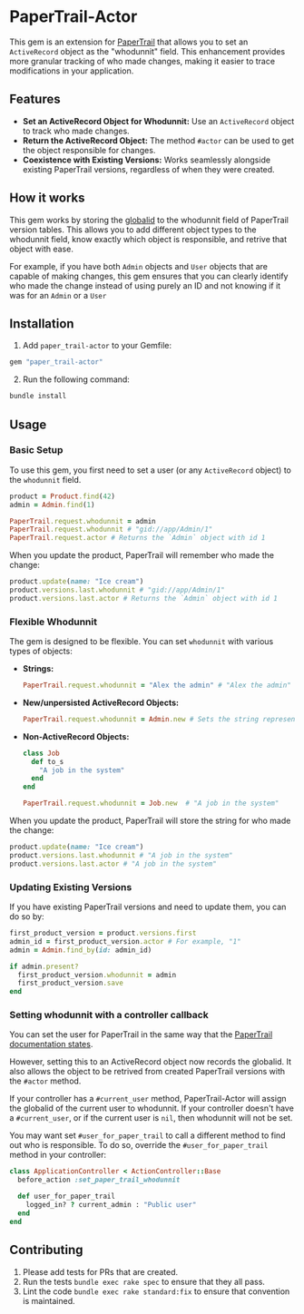 # PaperTrail-Actor

This gem is an extension for [PaperTrail](https://github.com/paper-trail-gem/paper_trail) that allows you to set an `ActiveRecord` object as the "whodunnit" field. This enhancement provides more granular tracking of who made changes, making it easier to trace modifications in your application.

## Features

- **Set an ActiveRecord Object for Whodunnit:** Use an `ActiveRecord` object to track who made changes.
- **Return the ActiveRecord Object:** The method `#actor` can be used to get the object responsible for changes.
- **Coexistence with Existing Versions:** Works seamlessly alongside existing PaperTrail versions, regardless of when they were created.

## How it works

This gem works by storing the [globalid](https://github.com/rails/globalid) to the whodunnit field of PaperTrail version tables. This allows you to add different object types to the whodunnit field, know exactly which object is responsible, and retrive that object with ease.

For example, if you have both `Admin` objects and `User` objects that are capable of making changes, this gem ensures that you can clearly identify who made the change instead of using purely an ID and not knowing if it was for an `Admin` or a `User`

## Installation

1. Add `paper_trail-actor` to your Gemfile:
  ```ruby
  gem "paper_trail-actor"
  ```
2. Run the following command:
  ```sh
  bundle install
  ```

## Usage

### Basic Setup

To use this gem, you first need to set a user (or any `ActiveRecord` object) to the `whodunnit` field.

```ruby
product = Product.find(42)
admin = Admin.find(1)

PaperTrail.request.whodunnit = admin
PaperTrail.request.whodunnit # "gid://app/Admin/1"
PaperTrail.request.actor # Returns the `Admin` object with id 1
```

When you update the product, PaperTrail will remember who made the change:

```ruby
product.update(name: "Ice cream")
product.versions.last.whodunnit # "gid://app/Admin/1"
product.versions.last.actor # Returns the `Admin` object with id 1
```

### Flexible Whodunnit

The gem is designed to be flexible. You can set `whodunnit` with various types of objects:

- **Strings:**
  ```ruby
  PaperTrail.request.whodunnit = "Alex the admin" # "Alex the admin"
  ```

- **New/unpersisted ActiveRecord Objects:**
  ```ruby
  PaperTrail.request.whodunnit = Admin.new # Sets the string representation of the admin
  ```

- **Non-ActiveRecord Objects:**
  ```ruby
  class Job
    def to_s
      "A job in the system"
    end
  end

  PaperTrail.request.whodunnit = Job.new  # "A job in the system"
  ```

When you update the product, PaperTrail will store the string for who made the change:

```ruby
product.update(name: "Ice cream")
product.versions.last.whodunnit # "A job in the system"
product.versions.last.actor # "A job in the system"
```

### Updating Existing Versions

If you have existing PaperTrail versions and need to update them, you can do so by:

```ruby
first_product_version = product.versions.first
admin_id = first_product_version.actor # For example, "1"
admin = Admin.find_by(id: admin_id)

if admin.present?
  first_product_version.whodunnit = admin
  first_product_version.save
end
```

### Setting whodunnit with a controller callback

You can set the user for PaperTrail in the same way that the [PaperTrail documentation states](https://github.com/paper-trail-gem/paper_trail#setting-whodunnit-with-a-controller-callback).

However, setting this to an ActiveRecord object now records the globalid. It also allows the object to be retrived from created PaperTrail versions with the `#actor` method.

If your controller has a `#current_user` method, PaperTrail-Actor will assign the globalid of the current user to whodunnit. If your controller doesn't have a `#current_user`, or if the current user is `nil`, then whodunnit will not be set.

You may want set `#user_for_paper_trail` to call a different method to find out who is responsible. To do so, override the `#user_for_paper_trail` method in your controller:

```ruby
class ApplicationController < ActionController::Base
  before_action :set_paper_trail_whodunnit

  def user_for_paper_trail
    logged_in? ? current_admin : "Public user"
  end
end
```

## Contributing

1. Please add tests for PRs that are created.
2. Run the tests `bundle exec rake spec` to ensure that they all pass.
3. Lint the code `bundle exec rake standard:fix` to ensure that convention is maintained.
